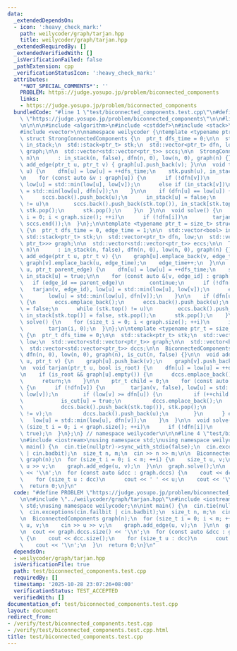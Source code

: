 ```yaml
---
data:
  _extendedDependsOn:
  - icon: ':heavy_check_mark:'
    path: weilycoder/graph/tarjan.hpp
    title: weilycoder/graph/tarjan.hpp
  _extendedRequiredBy: []
  _extendedVerifiedWith: []
  _isVerificationFailed: false
  _pathExtension: cpp
  _verificationStatusIcon: ':heavy_check_mark:'
  attributes:
    '*NOT_SPECIAL_COMMENTS*': ''
    PROBLEM: https://judge.yosupo.jp/problem/biconnected_components
    links:
    - https://judge.yosupo.jp/problem/biconnected_components
  bundledCode: "#line 1 \"test/biconnected_components.test.cpp\"\n#define PROBLEM\
    \ \"https://judge.yosupo.jp/problem/biconnected_components\"\n\n#line 1 \"weilycoder/graph/tarjan.hpp\"\
    \n\n\n\n#include <algorithm>\n#include <cstddef>\n#include <stack>\n#include <utility>\n\
    #include <vector>\n\nnamespace weilycoder {\ntemplate <typename ptr_t = size_t>\
    \ struct StrongConnectedComponents {\n  ptr_t dfs_time = 0;\n\n  std::vector<bool>\
    \ in_stack;\n  std::stack<ptr_t> stk;\n  std::vector<ptr_t> dfn, low;\n  std::vector<std::vector<ptr_t>>\
    \ graph;\n\n  std::vector<std::vector<ptr_t>> sccs;\n\n  StrongConnectedComponents(ptr_t\
    \ n)\n      : in_stack(n, false), dfn(n, 0), low(n, 0), graph(n) {}\n\n  void\
    \ add_edge(ptr_t u, ptr_t v) { graph[u].push_back(v); }\n\n  void tarjan(ptr_t\
    \ u) {\n    dfn[u] = low[u] = ++dfs_time;\n    stk.push(u), in_stack[u] = true;\n\
    \n    for (const auto &v : graph[u]) {\n      if (!dfn[v])\n        tarjan(v),\
    \ low[u] = std::min(low[u], low[v]);\n      else if (in_stack[v])\n        low[u]\
    \ = std::min(low[u], dfn[v]);\n    }\n\n    if (dfn[u] == low[u]) {\n      sccs.emplace_back();\n\
    \      sccs.back().push_back(u);\n      in_stack[u] = false;\n      while (stk.top()\
    \ != u)\n        sccs.back().push_back(stk.top()), in_stack[stk.top()] = false,\
    \ stk.pop();\n      stk.pop();\n    }\n  }\n\n  void solve() {\n    for (size_t\
    \ i = 0; i < graph.size(); ++i)\n      if (!dfn[i])\n        tarjan(i);\n    std::reverse(sccs.begin(),\
    \ sccs.end());\n  }\n};\n\ntemplate <typename ptr_t = size_t> struct TwoEdgeConnectedComponents\
    \ {\n  ptr_t dfs_time = 0, edge_time = 1;\n\n  std::vector<bool> in_stack;\n \
    \ std::stack<ptr_t> stk;\n  std::vector<ptr_t> dfn, low;\n  std::vector<std::vector<std::pair<ptr_t,\
    \ ptr_t>>> graph;\n\n  std::vector<std::vector<ptr_t>> eccs;\n\n  TwoEdgeConnectedComponents(ptr_t\
    \ n)\n      : in_stack(n, false), dfn(n, 0), low(n, 0), graph(n) {}\n\n  void\
    \ add_edge(ptr_t u, ptr_t v) {\n    graph[u].emplace_back(v, edge_time);\n   \
    \ graph[v].emplace_back(u, edge_time);\n    edge_time++;\n  }\n\n  void tarjan(ptr_t\
    \ u, ptr_t parent_edge) {\n    dfn[u] = low[u] = ++dfs_time;\n    stk.push(u),\
    \ in_stack[u] = true;\n\n    for (const auto &[v, edge_id] : graph[u]) {\n   \
    \   if (edge_id == parent_edge)\n        continue;\n      if (!dfn[v])\n     \
    \   tarjan(v, edge_id), low[u] = std::min(low[u], low[v]);\n      else if (in_stack[v])\n\
    \        low[u] = std::min(low[u], dfn[v]);\n    }\n\n    if (dfn[u] == low[u])\
    \ {\n      eccs.emplace_back();\n      eccs.back().push_back(u);\n      in_stack[u]\
    \ = false;\n      while (stk.top() != u)\n        eccs.back().push_back(stk.top()),\
    \ in_stack[stk.top()] = false, stk.pop();\n      stk.pop();\n    }\n  }\n\n  void\
    \ solve() {\n    for (size_t i = 0; i < graph.size(); ++i)\n      if (!dfn[i])\n\
    \        tarjan(i, 0);\n  }\n};\n\ntemplate <typename ptr_t = size_t> struct BiconnectedComponents\
    \ {\n  ptr_t dfs_time = 0;\n\n  std::stack<ptr_t> stk;\n  std::vector<ptr_t> dfn,\
    \ low;\n  std::vector<std::vector<ptr_t>> graph;\n\n  std::vector<bool> is_cut;\n\
    \  std::vector<std::vector<ptr_t>> dccs;\n\n  BiconnectedComponents(ptr_t n) :\
    \ dfn(n, 0), low(n, 0), graph(n), is_cut(n, false) {}\n\n  void add_edge(ptr_t\
    \ u, ptr_t v) {\n    graph[u].push_back(v);\n    graph[v].push_back(u);\n  }\n\
    \n  void tarjan(ptr_t u, bool is_root) {\n    dfn[u] = low[u] = ++dfs_time, stk.push(u);\n\
    \n    if (is_root && graph[u].empty()) {\n      dccs.emplace_back();\n      dccs.back().push_back(u);\n\
    \      return;\n    }\n\n    ptr_t child = 0;\n    for (const auto &v : graph[u])\
    \ {\n      if (!dfn[v]) {\n        tarjan(v, false), low[u] = std::min(low[u],\
    \ low[v]);\n        if (low[v] >= dfn[u]) {\n          if (++child > 1 || !is_root)\n\
    \            is_cut[u] = true;\n          dccs.emplace_back();\n          do\n\
    \            dccs.back().push_back(stk.top()), stk.pop();\n          while (dccs.back().back()\
    \ != v);\n          dccs.back().push_back(u);\n        }\n      } else\n     \
    \   low[u] = std::min(low[u], dfn[v]);\n    }\n  }\n\n  void solve() {\n    for\
    \ (size_t i = 0; i < graph.size(); ++i)\n      if (!dfn[i])\n        tarjan(i,\
    \ true);\n  }\n};\n} // namespace weilycoder\n\n\n#line 4 \"test/biconnected_components.test.cpp\"\
    \n#include <iostream>\nusing namespace std;\nusing namespace weilycoder;\n\nint\
    \ main() {\n  cin.tie(nullptr)->sync_with_stdio(false);\n  cin.exceptions(cin.failbit\
    \ | cin.badbit);\n  size_t n, m;\n  cin >> n >> m;\n\n  BiconnectedComponents\
    \ graph(n);\n  for (size_t i = 0; i < m; ++i) {\n    size_t u, v;\n    cin >>\
    \ u >> v;\n    graph.add_edge(u, v);\n  }\n\n  graph.solve();\n\n  cout << graph.dccs.size()\
    \ << '\\n';\n  for (const auto &dcc : graph.dccs) {\n    cout << dcc.size();\n\
    \    for (size_t u : dcc)\n      cout << ' ' << u;\n    cout << '\\n';\n  }\n\
    \  return 0;\n}\n"
  code: "#define PROBLEM \"https://judge.yosupo.jp/problem/biconnected_components\"\
    \n\n#include \"../weilycoder/graph/tarjan.hpp\"\n#include <iostream>\nusing namespace\
    \ std;\nusing namespace weilycoder;\n\nint main() {\n  cin.tie(nullptr)->sync_with_stdio(false);\n\
    \  cin.exceptions(cin.failbit | cin.badbit);\n  size_t n, m;\n  cin >> n >> m;\n\
    \n  BiconnectedComponents graph(n);\n  for (size_t i = 0; i < m; ++i) {\n    size_t\
    \ u, v;\n    cin >> u >> v;\n    graph.add_edge(u, v);\n  }\n\n  graph.solve();\n\
    \n  cout << graph.dccs.size() << '\\n';\n  for (const auto &dcc : graph.dccs)\
    \ {\n    cout << dcc.size();\n    for (size_t u : dcc)\n      cout << ' ' << u;\n\
    \    cout << '\\n';\n  }\n  return 0;\n}\n"
  dependsOn:
  - weilycoder/graph/tarjan.hpp
  isVerificationFile: true
  path: test/biconnected_components.test.cpp
  requiredBy: []
  timestamp: '2025-10-28 23:07:26+08:00'
  verificationStatus: TEST_ACCEPTED
  verifiedWith: []
documentation_of: test/biconnected_components.test.cpp
layout: document
redirect_from:
- /verify/test/biconnected_components.test.cpp
- /verify/test/biconnected_components.test.cpp.html
title: test/biconnected_components.test.cpp
---
```

